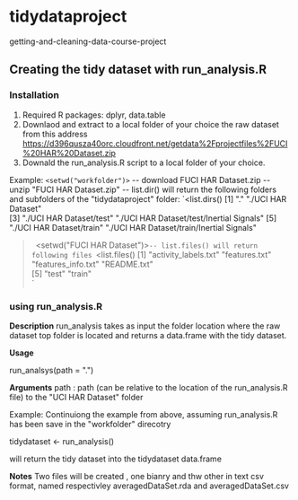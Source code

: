 # tidydataproject
getting-and-cleaning-data-course-project

## Creating the tidy dataset with run_analysis.R
### Installation
 1. Required R packages: dplyr, data.table
 2. Downlaod and extract to a local folder of your choice the raw dataset from this address
    https://d396qusza40orc.cloudfront.net/getdata%2Fprojectfiles%2FUCI%20HAR%20Dataset.zip
 3. Downald the run_analysis.R script to a local folder of your choice.
 
 Example:
 `<setwd("workfolder")>`
  -- download FUCI HAR Dataset.zip
  -- unzip "FUCI HAR Dataset.zip"
  -- list.dir() will return the following folders and subfolders of the "tidydataproject" folder:
 `<list.dirs()
[1] "."                                        "./UCI HAR Dataset"                       
[3] "./UCI HAR Dataset/test"                   "./UCI HAR Dataset/test/Inertial Signals" 
[5] "./UCI HAR Dataset/train"                  "./UCI HAR Dataset/train/Inertial Signals"
>`
`<setwd("FUCI HAR Dataset")>`
   -- list.files() will return following files 
`<list.files()
[1] "activity_labels.txt" "features.txt"        "features_info.txt"   "README.txt"         
[5] "test"                "train"              
>`
### using run_analysis.R
**Description** 
run_analysis takes as input the folder location where the raw dataset top folder is located and 
returns a data.frame with the tidy dataset. 

**Usage**

run_analsys(path = ".")

**Arguments**
path  : path (can be relative to the location of the run_analysis.R file) to the "UCI HAR Dataset" folder

Example: 
Continuiong the example from above, assuming run_analysis.R has been save in the "workfolder" direcotry

tidydataset <- run_analysis()

will return the tidy dataset into the tidydataset data.frame

**Notes**
Two files will be created , one bianry and thw other in text csv format, 
named respectivley averagedDataSet.rda and averagedDataSet.csv
